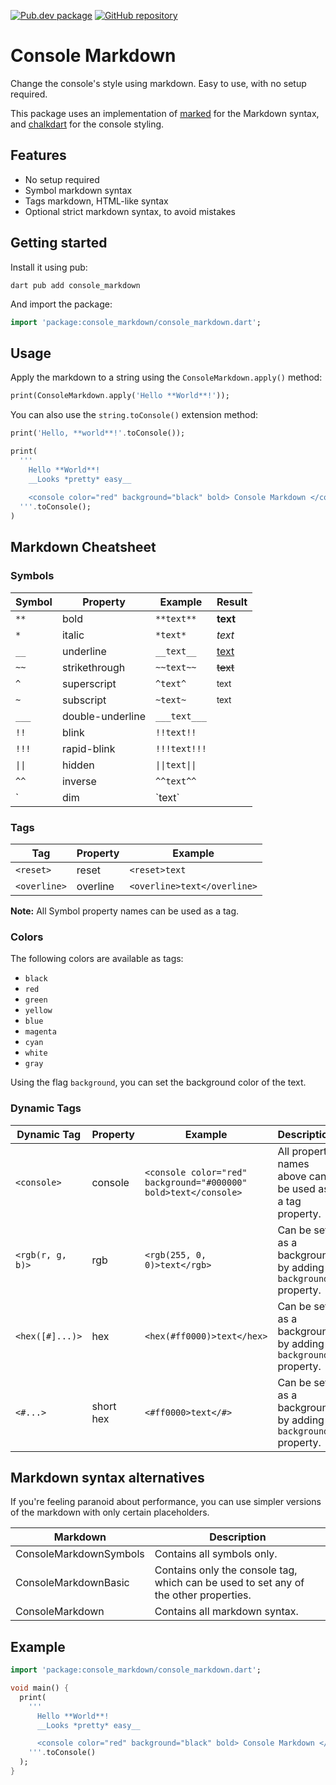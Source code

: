 [![Pub.dev package](https://img.shields.io/badge/pub.dev-console__markdown-blue)](https://pub.dev/packages/console_markdown)
[![GitHub repository](https://img.shields.io/badge/GitHub-ConsoleMarkdown--dart-blue?logo=github)](https://github.com/DrafaKiller/ConsoleMarkdown-dart)

# Console Markdown

Change the console's style using markdown. Easy to use, with no setup required.

This package uses an implementation of [marked](https://pub.dev/packages/marked) for the Markdown syntax,
and [chalkdart](https://pub.dev/packages/chalkdart) for the console styling.

## Features

* No setup required
* Symbol markdown syntax
* Tags markdown, HTML-like syntax
* Optional strict markdown syntax, to avoid mistakes

## Getting started

Install it using pub:
```
dart pub add console_markdown
```

And import the package:
```dart
import 'package:console_markdown/console_markdown.dart';
```

## Usage

Apply the markdown to a string using the `ConsoleMarkdown.apply()` method:

```dart
print(ConsoleMarkdown.apply('Hello **World**!'));
```

You can also use the `string.toConsole()` extension method:

```dart
print('Hello, **world**!'.toConsole());

print(
  '''
    Hello **World**!
    __Looks *pretty* easy__
    
    <console color="red" background="black" bold> Console Markdown </console>
  '''.toConsole();
)
```

## Markdown Cheatsheet

### Symbols

| Symbol | Property         | Example        | Result          |
| ------ | ---------------- | -------------- | --------------- |
| `**`   | bold             | `**text**`     | **text**        |
| `*`    | italic           | `*text*`       | *text*          |
| `__`   | underline        | `__text__`     | <u>text</u>     |
| `~~`   | strikethrough    | `~~text~~`     | ~~text~~        |
| `^`    | superscript      | `^text^`       | <sup>text</sup> |
| `~`    | subscript        | `~text~`       | <sub>text</sub> |
| `___`  | double-underline | `___text___`   |                 |
| `!!`   | blink            | `!!text!!`     |                 |
| `!!!`  | rapid-blink      | `!!!text!!!`   |                 |
| `\|\|` | hidden           | `\|\|text\|\|` |                 |
| `^^`   | inverse          | `^^text^^`     |                 |
| \`     | dim              | \`text\`       |                 |

### Tags

| Tag          | Property | Example                     |
| ------------ | -------- | --------------------------- |
| `<reset>`    | reset    | `<reset>text`               |
| `<overline>` | overline | `<overline>text</overline>` |

**Note:** All Symbol property names can be used as a tag.

### Colors

The following colors are available as tags:
- `black`
- `red`
- `green`
- `yellow`
- `blue`
- `magenta`
- `cyan`
- `white`
- `gray`

Using the flag `background`, you can set the background color of the text.

### Dynamic Tags

| Dynamic Tag      | Property  | Example                      | Description |
| ---------------- | --------- | ---------------------------- | ----------- |
| `<console>`      | console   | `<console color="red" background="#000000" bold>text</console>` | All property names above can be used as a tag property. |
| `<rgb(r, g, b)>` | rgb       | `<rgb(255, 0, 0)>text</rgb>` | Can be set as a background by adding a `background` property. |
| `<hex([#]...)>`  | hex       | `<hex(#ff0000)>text</hex>`   | Can be set as a background by adding a `background` property. |
| `<#...>`         | short hex | `<#ff0000>text</#>`          | Can be set as a background by adding a `background` property. |

## Markdown syntax alternatives

If you're feeling paranoid about performance, you can use simpler versions of the markdown with only certain placeholders.

| Markdown               | Description                   |
| ---------------------- | ----------------------------- |
| ConsoleMarkdownSymbols | Contains all symbols only.    |
| ConsoleMarkdownBasic   | Contains only the console tag, which can be used to set any of the other properties. |
| ConsoleMarkdown        | Contains all markdown syntax. |

## Example

```dart
import 'package:console_markdown/console_markdown.dart';

void main() {
  print(
    '''
      Hello **World**!
      __Looks *pretty* easy__

      <console color="red" background="black" bold> Console Markdown </console>
    '''.toConsole()
  );
}
```
